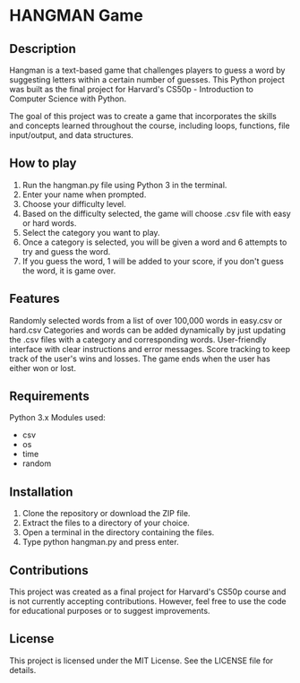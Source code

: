 # HANGMAN Game

## Description

Hangman is a text-based game that challenges players to guess a word by suggesting letters within a certain number of guesses. This Python project was built as the final project for Harvard's CS50p - Introduction to Computer Science with Python.

The goal of this project was to create a game that incorporates the skills and concepts learned throughout the course, including loops, functions, file input/output, and data structures.

## How to play

1. Run the hangman.py file using Python 3 in the terminal.
2. Enter your name when prompted.
3. Choose your difficulty level.
4. Based on the difficulty selected, the game will choose .csv file with easy or hard words.
5. Select the category you want to play.
6. Once a category is selected, you will be given a word and 6 attempts to try and guess the word.
7. If you guess the word, 1 will be added to your score, if you don't guess the word, it is game over.

## Features

Randomly selected words from a list of over 100,000 words in easy.csv or hard.csv
Categories and words can be added dynamically by just updating the .csv files with a category and corresponding words.
User-friendly interface with clear instructions and error messages.
Score tracking to keep track of the user's wins and losses.
The game ends when the user has either won or lost.

## Requirements

Python 3.x
Modules used:
 - csv
 - os
 - time
 - random

## Installation
1. Clone the repository or download the ZIP file.
2. Extract the files to a directory of your choice.
3. Open a terminal in the directory containing the files.
4. Type python hangman.py and press enter.

## Contributions
This project was created as a final project for Harvard's CS50p course and is not currently accepting contributions. However, feel free to use the code for educational purposes or to suggest improvements.

## License
This project is licensed under the MIT License. See the LICENSE file for details.